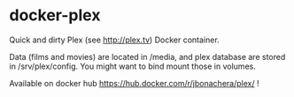 # docker-plex

Quick and dirty Plex (see http://plex.tv) Docker container.

Data (films and movies) are located in /media, and plex database are stored in /srv/plex/config. 
You might want to bind mount those in volumes.

Available on docker hub https://hub.docker.com/r/jbonachera/plex/ !
 
